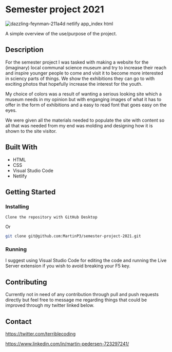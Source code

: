 # Semester project 2021

![dazzling-feynman-211a4d netlify app_index html](https://user-images.githubusercontent.com/70173574/172427965-560efcdd-2cfa-4d67-b246-5fbc6c279787.png)

A simple overview of the use/purpose of the project.

## Description

For the semester project I was tasked with making a website for the (imaginary) local communal science museum and try to increase their reach and inspire younger people to come and visit it to become more interested in sciency parts of things.
We show the exhibitions they can go to with exciting photos that hopefully increase the interest for the youth.

My choice of colors was a result of wanting a serious looking site which a museum needs in my opinion but with enganging images of what it has to offer in the form of exhibitions and a easy to read font that goes easy on the eyes.

We were given all the materials needed to populate the site with content so all that was needed from my end was molding and designing how it is shown to the site visitor.

## Built With

- HTML
- CSS
- Visual Studio Code
- Netlify

## Getting Started

### Installing

```
Clone the repository with GitHub Desktop
```

Or

```bash
git clone git@github.com:MartinP3/semester-project-2021.git
```

### Running

I suggest using Visual Studio Code for editing the code and running the Live Server extension if you wish to avoid breaking your F5 key.

## Contributing

Currently not in need of any contribution through pull and push requests directly but feel free to message me regarding things that could be improved through my twitter linked below.

## Contact

https://twitter.com/terriblecoding

https://www.linkedin.com/in/martin-pedersen-723297241/
